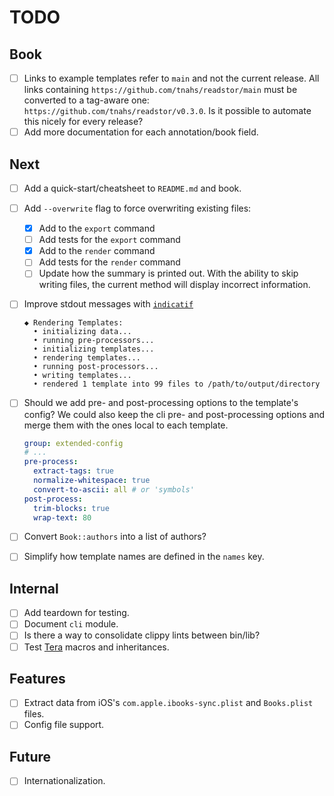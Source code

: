 # TODO

## Book

- [ ] Links to example templates refer to `main` and not the current release.
      All links containing `https://github.com/tnahs/readstor/main` must be
      converted to a tag-aware one: `https://github.com/tnahs/readstor/v0.3.0`.
      Is it possible to automate this nicely for every release?
- [ ] Add more documentation for each annotation/book field.

## Next

- [ ] Add a quick-start/cheatsheet to `README.md` and book.
- [ ] Add `--overwrite` flag to force overwriting existing files:

  - [x] Add to the `export` command
  - [ ] Add tests for the `export` command
  - [x] Add to the `render` command
  - [ ] Add tests for the `render` command
  - [ ] Update how the summary is printed out. With the ability to skip writing
        files, the current method will display incorrect information.

- [ ] Improve stdout messages with [`indicatif`][indicatif]

  ```plaintext
  ◆ Rendering Templates:
    • initializing data...
    • running pre-processors...
    • initializing templates...
    • rendering templates...
    • running post-processors...
    • writing templates...
    • rendered 1 template into 99 files to /path/to/output/directory
  ```

- [ ] Should we add pre- and post-processing options to the template's config?
      We could also keep the cli pre- and post-processing options and merge them
      with the ones local to each template.

  ```yaml
  group: extended-config
  # ...
  pre-process:
    extract-tags: true
    normalize-whitespace: true
    convert-to-ascii: all # or 'symbols'
  post-process:
    trim-blocks: true
    wrap-text: 80
  ```

- [ ] Convert `Book::authors` into a list of authors?
- [ ] Simplify how template names are defined in the `names` key.

## Internal

- [ ] Add teardown for testing.
- [ ] Document `cli` module.
- [ ] Is there a way to consolidate clippy lints between bin/lib?
- [ ] Test [Tera][tera] macros and inheritances.

## Features

- [ ] Extract data from iOS's `com.apple.ibooks-sync.plist` and `Books.plist` files.
- [ ] Config file support.

## Future

- [ ] Internationalization.

[fern]: https://docs.rs/fern/latest/fern/
[indicatif]: https://docs.rs/indicatif/latest/indicatif/
[tera]: https://tera.netlify.app/
